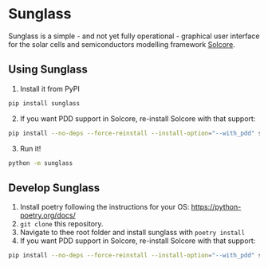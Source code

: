 # Sunglass

Sunglass is a simple - and not yet fully operational - graphical user interface for the
solar cells and semiconductors modelling framework [Solcore](https://www.solcore.solar/). 

## Using Sunglass

1. Install it from PyPI

```bash
pip install sunglass
```

2. If you want PDD support in Solcore, re-install Solcore with that support:

```bash
pip install --no-deps --force-reinstall --install-option="--with_pdd" solcore
```

3. Run it!

```bash
python -m sunglass
```

## Develop Sunglass

1. Install poetry following the instructions for your OS: https://python-poetry.org/docs/
2. `git clone` this repository.
3. Navigate to thee root folder and install sunglass with `poetry install`
4. If you want PDD support in Solcore, re-install Solcore with that support:

```bash
pip install --no-deps --force-reinstall --install-option="--with_pdd" solcore
```
